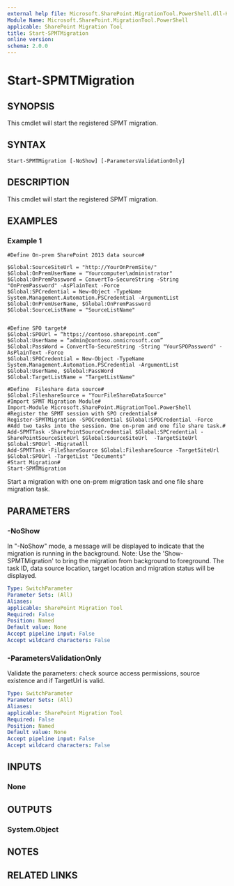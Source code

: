 ```yaml
---
external help file: Microsoft.SharePoint.MigrationTool.PowerShell.dll-Help.xml
Module Name: Microsoft.SharePoint.MigrationTool.PowerShell
applicable: SharePoint Migration Tool
title: Start-SPMTMigration
online version: 
schema: 2.0.0
---
```


# Start-SPMTMigration

## SYNOPSIS
This cmdlet will start the registered SPMT migration.
## SYNTAX

```
Start-SPMTMigration [-NoShow] [-ParametersValidationOnly]
```

## DESCRIPTION
This cmdlet will start the registered SPMT migration.

## EXAMPLES

### Example 1
```
#Define On-prem SharePoint 2013 data source#

$Global:SourceSiteUrl = "http://YourOnPremSite/"
$Global:OnPremUserName = "Yourcomputer\administrator"
$Global:OnPremPassword = ConvertTo-SecureString -String "OnPremPassword" -AsPlainText -Force 
$Global:SPCredential = New-Object -TypeName System.Management.Automation.PSCredential -ArgumentList $Global:OnPremUserName, $Global:OnPremPassword
$Global:SourceListName = "SourceListName"


#Define SPO target#
$Global:SPOUrl = “https://contoso.sharepoint.com”
$Global:UserName = “admin@contoso.onmicrosoft.com”
$Global:PassWord = ConvertTo-SecureString -String "YourSPOPassword" -AsPlainText -Force
$Global:SPOCredential = New-Object -TypeName System.Management.Automation.PSCredential -ArgumentList $Global:UserName, $Global:PassWord
$Global:TargetListName = "TargetListName"

#Define  Fileshare data source#
$Global:FileshareSource = "YourFileShareDataSource"
#Import SPMT Migration Module#
Import-Module Microsoft.SharePoint.MigrationTool.PowerShell
#Register the SPMT session with SPO credentials#
Register-SPMTMigration -SPOCredential $Global:SPOCredential -Force 
#Add two tasks into the session. One on-prem and one file share task.#
Add-SPMTTask -SharePointSourceCredential $Global:SPCredential -SharePointSourceSiteUrl $Global:SourceSiteUrl  -TargetSiteUrl $Global:SPOUrl -MigrateAll 
Add-SPMTTask -FileShareSource $Global:FileshareSource -TargetSiteUrl $Global:SPOUrl -TargetList "Documents"
#Start Migration#
Start-SPMTMigration
```

Start a migration with one on-prem migration task and one file share migration task. 

## PARAMETERS

### -NoShow
In "-NoShow" mode, a message will be displayed to indicate that the migration is running in the background.
Note: Use the 'Show-SPMTMigration' to bring the migration from background to foreground. The task ID, data source location, target location and migration status will be displayed.


```yaml
Type: SwitchParameter
Parameter Sets: (All)
Aliases: 
applicable: SharePoint Migration Tool
Required: False
Position: Named
Default value: None
Accept pipeline input: False
Accept wildcard characters: False
```

### -ParametersValidationOnly
Validate the parameters: check source access permissions, source existence and if TargetUrl is valid.

```yaml
Type: SwitchParameter
Parameter Sets: (All)
Aliases: 
applicable: SharePoint Migration Tool
Required: False
Position: Named
Default value: None
Accept pipeline input: False
Accept wildcard characters: False
```

## INPUTS

### None


## OUTPUTS

### System.Object

## NOTES

## RELATED LINKS

